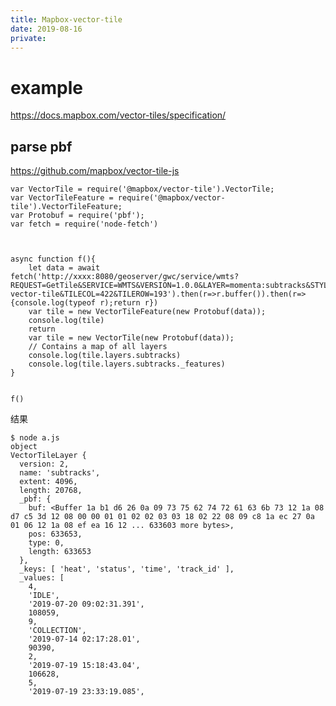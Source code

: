 ```yaml
---
title: Mapbox-vector-tile
date: 2019-08-16
private:
---
```

# example
https://docs.mapbox.com/vector-tiles/specification/

## parse pbf
https://github.com/mapbox/vector-tile-js

    var VectorTile = require('@mapbox/vector-tile').VectorTile;
    var VectorTileFeature = require('@mapbox/vector-tile').VectorTileFeature;
    var Protobuf = require('pbf');
    var fetch = require('node-fetch')



    async function f(){
        let data = await fetch('http://xxxx:8080/geoserver/gwc/service/wmts?REQUEST=GetTile&SERVICE=WMTS&VERSION=1.0.0&LAYER=momenta:subtracks&STYLE=&TILEMATRIX=EPSG:900913:9&TILEMATRIXSET=EPSG:900913&FORMAT=application/vnd.mapbox-vector-tile&TILECOL=422&TILEROW=193').then(r=>r.buffer()).then(r=>{console.log(typeof r);return r})
        var tile = new VectorTileFeature(new Protobuf(data));
        console.log(tile)
        return
        var tile = new VectorTile(new Protobuf(data));
        // Contains a map of all layers
        console.log(tile.layers.subtracks)
        console.log(tile.layers.subtracks._features)
    }


    f()


结果

    $ node a.js
    object
    VectorTileLayer {
      version: 2,
      name: 'subtracks',
      extent: 4096,
      length: 20768,
      _pbf: {
        buf: <Buffer 1a b1 d6 26 0a 09 73 75 62 74 72 61 63 6b 73 12 1a 08 d7 c5 3d 12 08 00 00 01 01 02 02 03 03 18 02 22 08 09 c8 1a ec 27 0a 01 06 12 1a 08 ef ea 16 12 ... 633603 more bytes>,
        pos: 633653,
        type: 0,
        length: 633653
      },
      _keys: [ 'heat', 'status', 'time', 'track_id' ],
      _values: [
        4,
        'IDLE',
        '2019-07-20 09:02:31.391',
        108059,
        9,
        'COLLECTION',
        '2019-07-14 02:17:28.01',
        90390,
        2,
        '2019-07-19 15:18:43.04',
        106628,
        5,
        '2019-07-19 23:33:19.085',

